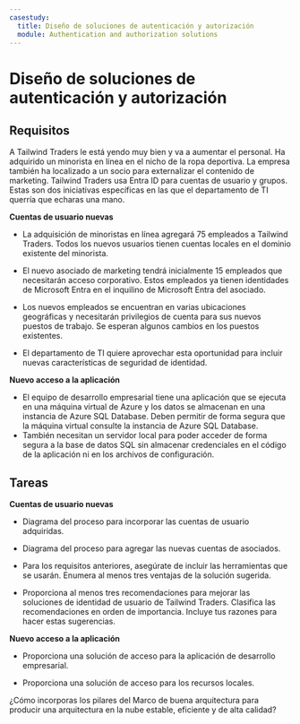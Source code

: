 ```yaml
---
casestudy:
  title: Diseño de soluciones de autenticación y autorización
  module: Authentication and authorization solutions
---
```



# Diseño de soluciones de autenticación y autorización

## Requisitos

A Tailwind Traders le está yendo muy bien y va a aumentar el personal. Ha adquirido un minorista en línea en el nicho de la ropa deportiva. La empresa también ha localizado a un socio para externalizar el contenido de marketing. Tailwind Traders usa Entra ID para cuentas de usuario y grupos. Estas son dos iniciativas específicas en las que el departamento de TI querría que echaras una mano. 

**Cuentas de usuario nuevas**

  * La adquisición de minoristas en línea agregará 75 empleados a Tailwind Traders. Todos los nuevos usuarios tienen cuentas locales en el dominio existente del minorista.

  * El nuevo asociado de marketing tendrá inicialmente 15 empleados que necesitarán acceso corporativo. Estos empleados ya tienen identidades de Microsoft Entra en el inquilino de Microsoft Entra del asociado.  

  * Los nuevos empleados se encuentran en varias ubicaciones geográficas y necesitarán privilegios de cuenta para sus nuevos puestos de trabajo. Se esperan algunos cambios en los puestos existentes. 

  * El departamento de TI quiere aprovechar esta oportunidad para incluir nuevas características de seguridad de identidad. 

**Nuevo acceso a la aplicación**

  * El equipo de desarrollo empresarial tiene una aplicación que se ejecuta en una máquina virtual de Azure y los datos se almacenan en una instancia de Azure SQL Database. Deben permitir de forma segura que la máquina virtual consulte la instancia de Azure SQL Database. 
  * También necesitan un servidor local para poder acceder de forma segura a la base de datos SQL sin almacenar credenciales en el código de la aplicación ni en los archivos de configuración.

## Tareas

**Cuentas de usuario nuevas**

  * Diagrama del proceso para incorporar las cuentas de usuario adquiridas.

  * Diagrama del proceso para agregar las nuevas cuentas de asociados. 

  * Para los requisitos anteriores, asegúrate de incluir las herramientas que se usarán. Enumera al menos tres ventajas de la solución sugerida. 

* Proporciona al menos tres recomendaciones para mejorar las soluciones de identidad de usuario de Tailwind Traders. Clasifica las recomendaciones en orden de importancia. Incluye tus razones para hacer estas sugerencias. 

**Nuevo acceso a la aplicación**

  * Proporciona una solución de acceso para la aplicación de desarrollo empresarial.

  * Proporciona una solución de acceso para los recursos locales.

¿Cómo incorporas los pilares del Marco de buena arquitectura para producir una arquitectura en la nube estable, eficiente y de alta calidad?
